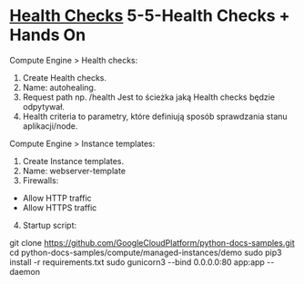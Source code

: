 # [Health Checks](https://szkolachmury.pl/google-cloud-platform-droga-architekta/tydzien-5-instance-groups-i-autoskalowanie/health-checks-hands-on/) 5-5-Health Checks + Hands On

Compute Engine > Health checks:

1. Create Health checks.
2. Name: autohealing.
3. Request path np. /health Jest to ścieżka jaką Health checks będzie odpytywał.
4. Health criteria to parametry, które definiują sposób sprawdzania stanu aplikacji/node. 

Compute Engine > Instance templates:

1. Create Instance templates.
2. Name: webserver-template
3. Firewalls:
- Allow HTTP traffic
- Allow HTTPS traffic
4. Startup script:
>
git clone https://github.com/GoogleCloudPlatform/python-docs-samples.git 
cd python-docs-samples/compute/managed-instances/demo
sudo pip3 install -r requirements.txt
sudo gunicorn3 --bind 0.0.0.0:80 app:app --daemon
>








